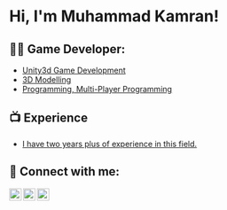 <h1>Hi, I'm Muhammad Kamran! </h1>

<h2>👨‍💻 Game Developer:</h2>

  - [Unity3d Game Development](https://github.com/MuhammadKamran/Game-Developer)
  - [3D Modelling](https://github.com/MuhammadKamran/Game-Developer)
  - [Programming, Multi-Player Programming](https://github.com/MuhammadKamran/Game-Developer)


<h2>📺 Experience</h2>

- [I have two years plus of experience in this field.]()


<h2> 🤳 Connect with me:</h2>

[<img align="left" alt="MuhammadKamranVirk | Twitter" width="22px" src="https://cdn.jsdelivr.net/npm/simple-icons@v3/icons/twitter.svg" />][twitter]
[<img align="left" alt="MuhammadKamranVirk | LinkedIn" width="22px" src="https://cdn.jsdelivr.net/npm/simple-icons@v3/icons/linkedin.svg" />][linkedin]
[<img align="left" alt="MuhammadKamranVirk | Instagram" width="22px" src="https://cdn.jsdelivr.net/npm/simple-icons@v3/icons/instagram.svg" />][instagram]

[twitter]: https://twitter.com/https:/_Kami_Virk?t=6LFxNc2drsm4dmQneI-NrA&s=09
[instagram]: https://www.instagram.com/invites/contact/?i=l5bmw6f0byd5&utm_content=3f4hxhs
[linkedin]: https://www.linkedin.com/in/muhammad-kamran-virk-42295719b

<!--
**MuhammadKamran/MuhammadKamran** is a ✨ _special_ ✨ repository because its `README.md` (this file) appears on your GitHub profile.

Here are some ideas to get you started:

- 🔭 I’m currently working on ...
- 🌱 I’m currently learning ...
- 👯 I’m looking to collaborate on ...
- 🤔 I’m looking for help with ...
- 💬 Ask me about ...
- 📫 How to reach me: ...
- 😄 Pronouns: ...
- ⚡ Fun fact: ...
-->
